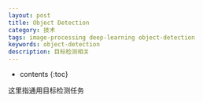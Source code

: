 ```yaml
---
layout: post
title: Object Detection
category: 技术
tags: image-processing deep-learning object-detection
keywords: object-detection
description: 目标检测相关
---
```

* contents
{:toc}

这里指通用目标检测任务
